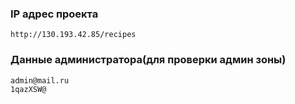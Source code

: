 ### IP адрес проекта 
```
http://130.193.42.85/recipes
```

### Данные администратора(для проверки админ зоны)
```
admin@mail.ru
1qazXSW@
```
